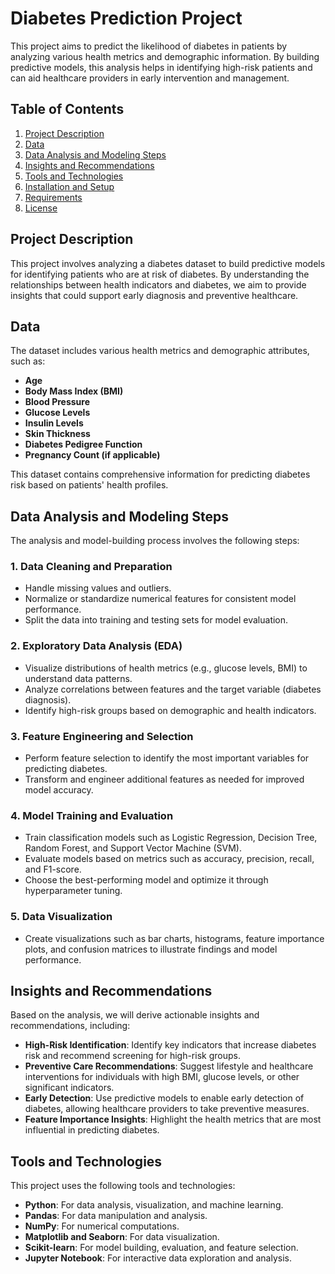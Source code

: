 # Diabetes Prediction Project

This project aims to predict the likelihood of diabetes in patients by analyzing various health metrics and demographic information. By building predictive models, this analysis helps in identifying high-risk patients and can aid healthcare providers in early intervention and management.

## Table of Contents
1. [Project Description](#project-description)
2. [Data](#data)
3. [Data Analysis and Modeling Steps](#data-analysis-and-modeling-steps)
4. [Insights and Recommendations](#insights-and-recommendations)
5. [Tools and Technologies](#tools-and-technologies)
6. [Installation and Setup](#installation-and-setup)
7. [Requirements](#requirements)
8. [License](#license)

## Project Description

This project involves analyzing a diabetes dataset to build predictive models for identifying patients who are at risk of diabetes. By understanding the relationships between health indicators and diabetes, we aim to provide insights that could support early diagnosis and preventive healthcare.

## Data

The dataset includes various health metrics and demographic attributes, such as:
- **Age**
- **Body Mass Index (BMI)**
- **Blood Pressure**
- **Glucose Levels**
- **Insulin Levels**
- **Skin Thickness**
- **Diabetes Pedigree Function**
- **Pregnancy Count (if applicable)**

This dataset contains comprehensive information for predicting diabetes risk based on patients' health profiles.

## Data Analysis and Modeling Steps

The analysis and model-building process involves the following steps:

### 1. Data Cleaning and Preparation

- Handle missing values and outliers.
- Normalize or standardize numerical features for consistent model performance.
- Split the data into training and testing sets for model evaluation.

### 2. Exploratory Data Analysis (EDA)

- Visualize distributions of health metrics (e.g., glucose levels, BMI) to understand data patterns.
- Analyze correlations between features and the target variable (diabetes diagnosis).
- Identify high-risk groups based on demographic and health indicators.

### 3. Feature Engineering and Selection

- Perform feature selection to identify the most important variables for predicting diabetes.
- Transform and engineer additional features as needed for improved model accuracy.

### 4. Model Training and Evaluation

- Train classification models such as Logistic Regression, Decision Tree, Random Forest, and Support Vector Machine (SVM).
- Evaluate models based on metrics such as accuracy, precision, recall, and F1-score.
- Choose the best-performing model and optimize it through hyperparameter tuning.

### 5. Data Visualization

- Create visualizations such as bar charts, histograms, feature importance plots, and confusion matrices to illustrate findings and model performance.

## Insights and Recommendations

Based on the analysis, we will derive actionable insights and recommendations, including:

- **High-Risk Identification**: Identify key indicators that increase diabetes risk and recommend screening for high-risk groups.
- **Preventive Care Recommendations**: Suggest lifestyle and healthcare interventions for individuals with high BMI, glucose levels, or other significant indicators.
- **Early Detection**: Use predictive models to enable early detection of diabetes, allowing healthcare providers to take preventive measures.
- **Feature Importance Insights**: Highlight the health metrics that are most influential in predicting diabetes.

## Tools and Technologies

This project uses the following tools and technologies:

- **Python**: For data analysis, visualization, and machine learning.
- **Pandas**: For data manipulation and analysis.
- **NumPy**: For numerical computations.
- **Matplotlib and Seaborn**: For data visualization.
- **Scikit-learn**: For model building, evaluation, and feature selection.
- **Jupyter Notebook**: For interactive data exploration and analysis.

